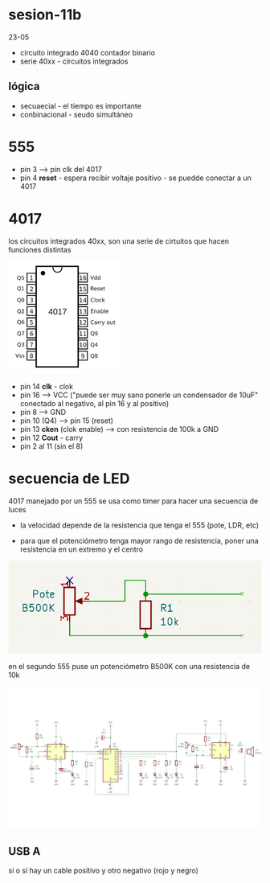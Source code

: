 # sesion-11b

23-05

- circuito integrado 4040 contador binario
- serie 40xx - circuitos integrados

## lógica

 - secuaecial - el tiempo es importante
 - conbinacional  - seudo simultáneo

# 555

- pin 3 --> pin clk del 4017
- pin 4 **reset** - espera recibir voltaje positivo - se puedde conectar a un 4017 

# 4017

los circuitos integrados 40xx, son una serie de cirtuitos que hacen funciones distintas

![4017](./archivos/4017.png)

- pin 14 **clk** - clok
- pin 16 --> VCC ("puede ser muy sano ponerle un condensador de 10uF" conectado al negativo, al pin 16 y al positivo)
- pin 8 --> GND
- pin 10 (Q4) --> pin 15 (reset)
- pin 13 **cken** (clok enable) --> con resistencia de 100k a GND
- pin 12 **Cout** - carry
- pin 2 al 11 (sin el 8)

# secuencia de LED

4017 manejado por un 555 se usa como timer para hacer una secuencia de luces

- la velocidad depende de la resistencia que tenga el 555 (pote, LDR, etc)

- para que el potenciómetro tenga mayor rango de resistencia, poner una resistencia en un extremo y el centro

![pote+resistencia](./archivos/pote+resistencia.png)

en el segundo 555 puse un potenciómetro B500K con una resistencia de 10k

![LEDsequence](./archivos/LEDsequence.jpg)

## USB A 

sí o sí hay un cable positivo y otro negativo (rojo y negro)

